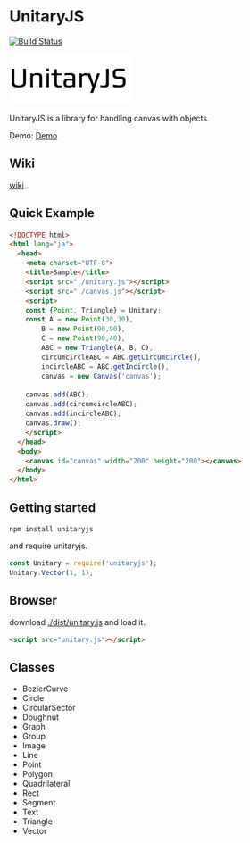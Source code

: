# UnitaryJS

[![Build Status](https://travis-ci.org/pandanoir/unitaryjs.svg?branch=master)](https://travis-ci.org/pandanoir/unitaryjs)

![logo.png](logo.png)

UnitaryJS is a library for handling canvas with objects.

Demo: [Demo](http://pandanoir.web.fc2.com/unitaryjs/sample.html)

## Wiki
[wiki](http://pandanoir.github.io/unitaryjs)


## Quick Example

```html
<!DOCTYPE html>
<html lang="ja">
  <head>
    <meta charset="UTF-8">
    <title>Sample</title>
    <script src="./unitary.js"></script>
    <script src="./canvas.js"></script>
    <script>
    const {Point, Triangle} = Unitary;
    const A = new Point(30,30),
        B = new Point(90,90),
        C = new Point(90,40),
        ABC = new Triangle(A, B, C),
        circumcircleABC = ABC.getCircumcircle(),
        incircleABC = ABC.getIncircle(),
        canvas = new Canvas('canvas');

    canvas.add(ABC);
    canvas.add(circumcircleABC);
    canvas.add(incircleABC);
    canvas.draw();
    </script>
  </head>
  <body>
    <canvas id="canvas" width="200" height="200"></canvas>
  </body>
</html>
```

## Getting started

```
npm install unitaryjs
```

and require unitaryjs.

```js
const Unitary = require('unitaryjs');
Unitary.Vector(1, 1);
```

## Browser
download [./dist/unitary.js](./dist/unitary.js) and load it.


```html
<script src="unitary.js"></script>
```

## Classes

* BezierCurve
* Circle
* CircularSector
* Doughnut
* Graph
* Group
* Image
* Line
* Point
* Polygon
* Quadrilateral
* Rect
* Segment
* Text
* Triangle
* Vector
